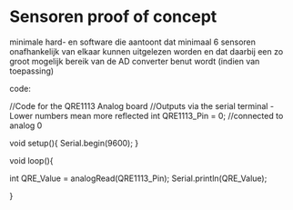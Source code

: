 # Sensoren proof of concept

minimale hard- en software die aantoont dat minimaal 6 sensoren onafhankelijk van elkaar kunnen uitgelezen worden en dat daarbij een zo groot mogelijk bereik van de AD converter benut wordt (indien van toepassing)


code: 

//Code for the QRE1113 Analog board
//Outputs via the serial terminal - Lower numbers mean more reflected
int QRE1113_Pin = 0; //connected to analog 0

void setup(){
  Serial.begin(9600);
}


void loop(){

  int QRE_Value = analogRead(QRE1113_Pin);
  Serial.println(QRE_Value); 

}
